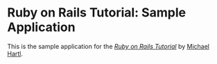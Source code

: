 # Ruby on Rails Tutorial: Sample Application
This is the sample application for
the [*Ruby on Rails Tutorial*](http://railstutorial.org/)
by [Michael Hartl](http://michaelhartl.com/).